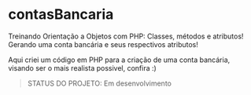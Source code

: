 # contasBancaria
Treinando Orientação a Objetos com PHP: Classes, métodos e atributos! Gerando uma conta bancária e seus respectivos atributos!

Aqui criei um código em PHP para a criação de uma conta bancária, visando ser o mais realista possivel, confira :)

> STATUS DO PROJETO: Em desenvolvimento
